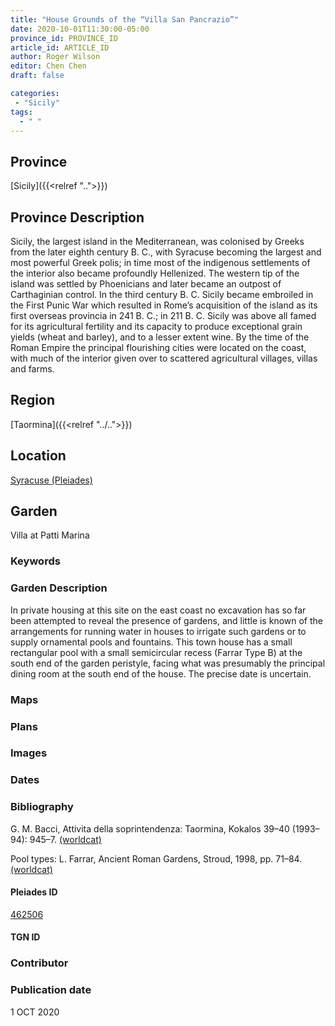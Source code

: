 ```yaml
---
title: "House Grounds of the “Villa San Pancrazio”"
date: 2020-10-01T11:30:00-05:00
province_id: PROVINCE_ID
article_id: ARTICLE_ID
author: Roger Wilson
editor: Chen Chen
draft: false

categories:
 - "Sicily"
tags:
  - " "
---
```


## Province

[Sicily]({{<relref "..">}})

## Province Description
Sicily, the largest island in the Mediterranean, was colonised by Greeks from the later eighth century B. C., with Syracuse becoming the largest and most powerful Greek polis; in time most of the indigenous settlements of the interior also became profoundly Hellenized. The western tip of the island was settled by Phoenicians and later became an outpost of Carthaginian control. In the third century B. C. Sicily became embroiled in the First Punic War which resulted in Rome’s acquisition of the island as its first overseas provincia in 241 B. C.; in 211 B. C. Sicily was above all famed for its agricultural fertility and its capacity to produce exceptional grain yields (wheat and barley), and to a lesser extent wine. By the time of the Roman Empire the principal flourishing cities were located on the coast, with much of the interior given over to scattered agricultural villages, villas and farms.

## Region

[Taormina]({{<relref "../..">}})

<!--### Sublocation Description-->

<!-- DESCRIPTION -->


## Location

[Syracuse (Pleiades)](https://pleiades.stoa.org/places/462506)

<!--### Location Description-->

<!-- LEAVE THIS BLANK FOR NOW -->

<!--## Sublocation-->

<!--
[AREA WITHIN LOCATION, LIKE “PALATINE HILL”](GEOREFERENCE LINK)
A sublocation is any area larger than an individual garden, but located within a location. I would always try to include a link to a controlled vocabulary here if possible. This ID may well be different from the Garden ID, e.g., Pompeii versus a Garden in one of the houses which has its own Pleiades ID.
-->

<!--### Sublocation Description-->

<!-- DESCRIPTION -->

## Garden

Villa at Patti Marina

### Keywords

<!-- [urban villas](#) -->


### Garden Description

In private housing at this site on the east coast no excavation has so far been attempted to reveal the presence of gardens, and little is known of the arrangements for running water in houses to irrigate such gardens or to supply ornamental pools and fountains.  This town house has a small rectangular pool with a small semicircular recess (Farrar Type B) at the south end of the garden peristyle, facing what was presumably the principal dining room at the south end of the house. The precise date is uncertain.

### Maps

<!--
{{< figure src="IMG_URL" alt="ALT_TEXT" title="CAPTION" >}}
-->

### Plans

<!--{{< figure src="../images/cologne_atrium_plan1_EUR_GI_ColClaAA_Ah_carroll.jpg" alt="Plan of the Atrium House at Colonia Claudia Ara Agrippinensium (Cologne); rights statement" title="Plan 1: Plan of the so-called 'atrium house' with an apsidal pool (P) in its garden courtyard (G). Adapted from Precht 1971, fig. 2. (Rights statement)" >}}-->

### Images

<!--
{{< figure src="IMG_URL" alt="ALT_TEXT" title="CAPTION" >}}
-->

### Dates


### Bibliography
G. M. Bacci, Attivita della soprintendenza: Taormina, Kokalos 39–40 (1993–94): 945–7. [(worldcat)](http://www.worldcat.org/oclc/186378054)

Pool types: L. Farrar, Ancient Roman Gardens, Stroud, 1998, pp. 71–84.[(worldcat)](http://www.worldcat.org/oclc/1169942407)

<!--#### Periodo ID-->

<!-- [PERIODO_ID](https://pleiades.stoa.org/places/PLEIADES_ID) -->

#### Pleiades ID

[462506](https://pleiades.stoa.org/places/462506)

#### TGN ID


### Contributor


### Publication date
1 OCT 2020


<!--### Related articles-->

<!-- Links to other related articles. Leave blank for now -->
